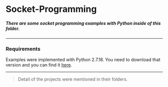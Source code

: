 # Socket-Programming
##### There are some socket programming examples with Python inside of this folder.
***
### Requirements 
Examples were implemented with Python 2.7.18. You need to download that version and you can find it [here](https://www.python.org/downloads/).
***
> Detail of the projects were mentioned in their folders.

